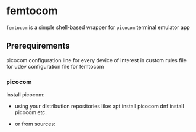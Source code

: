 # femtocom

`femtocom` is a simple shell-based wrapper for `picocom` terminal emulator app


## Prerequirements

picocom
configuration line for every device of interest in custom rules file for udev
configuration file for femtocom


### picocom

Install picocom:
- using your distribution repositories like:
apt install picocom
dnf install picocom
etc.

- or from sources:


